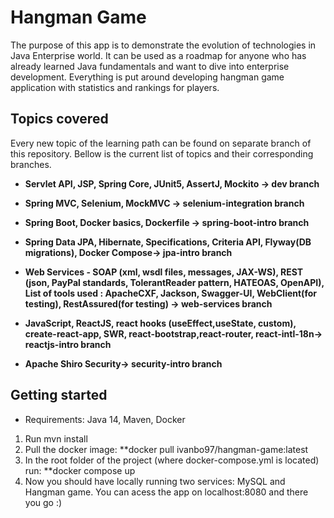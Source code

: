# Hangman Game 

 The purpose of this app is to demonstrate the evolution of technologies in Java Enterprise world. It can be used as a roadmap for anyone who has already learned Java fundamentals and want to dive into enterprise development. Everything is put around developing hangman game application with statistics and rankings for players.
 

## Topics covered

Every new topic of the learning path can be found on separate branch of this repository. Bellow is the current list of topics and their corresponding branches.
* **Servlet API, JSP, Spring Core, JUnit5, AssertJ, Mockito -> dev branch**

* **Spring MVC, Selenium, MockMVC -> selenium-integration branch**

* **Spring Boot, Docker basics, Dockerfile -> spring-boot-intro branch**

* **Spring Data JPA, Hibernate, Specifications, Criteria API, Flyway(DB migrations), Docker Compose-> jpa-intro branch**

* **Web Services - SOAP (xml, wsdl files, messages, JAX-WS), REST (json, PayPal standards, TolerantReader pattern, HATEOAS, OpenAPI), List of tools used : ApacheCXF, Jackson, Swagger-UI, WebClient(for testing), RestAssured(for testing) -> web-services branch**

* **JavaScript, ReactJS, react hooks (useEffect,useState, custom), create-react-app, SWR, react-bootstrap,react-router, react-intl-18n-> reactjs-intro branch**

* **Apache Shiro Security-> security-intro branch**

## Getting started

* Requirements: Java 14, Maven, Docker 

1. Run mvn install
2. Pull the docker image: **docker pull ivanbo97/hangman-game:latest
3. In the root folder of the project (where docker-compose.yml is located) run: **docker compose up
4. Now you should have locally running two services: MySQL and Hangman game. You can acess the app on localhost:8080 and there you go :)

